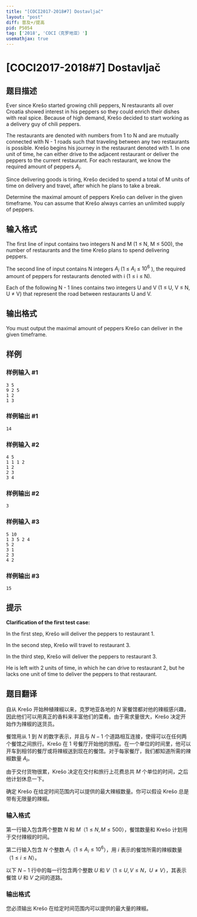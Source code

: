 ```yaml
---
title: "[COCI2017-2018#7] Dostavljač"
layout: "post"
diff: 普及+/提高
pid: P5054
tag: ['2018', 'COCI（克罗地亚）']
usemathjax: true
---
```


# [COCI2017-2018#7] Dostavljač
## 题目描述

Ever since Krešo started growing chili peppers, N restaurants all over Croatia showed
interest in his peppers so they could enrich their dishes with real spice. Because of high
demand, Krešo decided to start working as a delivery guy of chili peppers.

The restaurants are denoted with numbers from 1 to N and are mutually connected with N -
1 roads such that traveling between any two restaurants is possible. Krešo begins his
journey in the restaurant denoted with 1. In one unit of time, he can either drive to the
adjacent restaurant or deliver the peppers to the current restaurant. For each restaurant, we
know the required amount of peppers $A_i$.

Since delivering goods is tiring, Krešo decided to spend a total of M units of time on delivery
and travel, after which he plans to take a break.

Determine the maximal amount of peppers Krešo can deliver in the given timeframe. You
can assume that Krešo always carries an unlimited supply of peppers.
## 输入格式

The first line of input contains two integers N and M (1 ≤ N, M ≤ 500), the number of
restaurants and the time Krešo plans to spend delivering peppers.

The second line of input contains N integers $A_i$
(1 ≤ $A_i$ ≤ $10^6$
), the required amount of peppers
for restaurants denoted with i (1 ≤ i ≤ N).

Each of the following N - 1 lines contains two integers U and V (1 ≤ U, V ≤ N, U ≠ V) that
represent the road between restaurants U and V.
## 输出格式

You must output the maximal amount of peppers Krešo can deliver in the given timeframe.

## 样例

### 样例输入 #1
```
3 5
9 2 5
1 2
1 3

```
### 样例输出 #1
```
14
```
### 样例输入 #2
```
4 5
1 1 1 2
1 2
2 3
3 4

```
### 样例输出 #2
```
3
```
### 样例输入 #3
```
5 10
1 3 5 2 4
5 2
3 1
2 3
4 2
```
### 样例输出 #3
```
15
```
## 提示

**Clarification of the first test case:**

In the first step, Krešo will deliver the peppers to restaurant 1.

In the second step, Krešo will travel to restaurant 3.

In the third step, Krešo will deliver the peppers to restaurant 3.

He is left with 2 units of time, in which he can drive to restaurant 2, but he lacks one unit of time to
deliver the peppers to that restaurant.
## 题目翻译

自从 Krešo 开始种植辣椒以来，克罗地亚各地的 $N$ 家餐馆都对他的辣椒感兴趣，因此他们可以用真正的香料来丰富他们的菜肴。由于需求量很大，Krešo 决定开始作为辣椒的送货员。

餐馆用从 $1$ 到 $N$ 的数字表示，并且与 $N - 1$ 个道路相互连接，使得可以在任何两个餐馆之间旅行。Krešo 在 $1$ 号餐厅开始他的旅程。在一个单位的时间里，他可以开车到相邻的餐厅或将辣椒送到现在的餐馆。对于每家餐厅，我们都知道所需的辣椒数量 $A_i$。

由于交付货物很累，Krešo 决定在交付和旅行上花费总共 $M$ 个单位的时间，之后他计划休息一下。

确定 Krešo 在给定时间范围内可以提供的最大辣椒数量。你可以假设 Krešo 总是带有无限量的辣椒。

### 输入格式

第一行输入包含两个整数 $N$ 和 $M$（$1 \le N, M \le 500$），餐馆数量和 Krešo 计划用于交付辣椒的时间。

第二行输入包含 $N$ 个整数 $A_i$（$1 \le A_i \le 10^6$），用 $i$ 表示的餐馆所需的辣椒数量（$1 \le i \le N$）。

以下 $N - 1$ 行中的每一行包含两个整数 $U$ 和 $V$（$1 \le U, V \le N$，$U \ne V$），其表示餐馆 $U$ 和 $V$ 之间的道路。

### 输出格式

您必须输出 Krešo 在给定时间范围内可以提供的最大量的辣椒。

